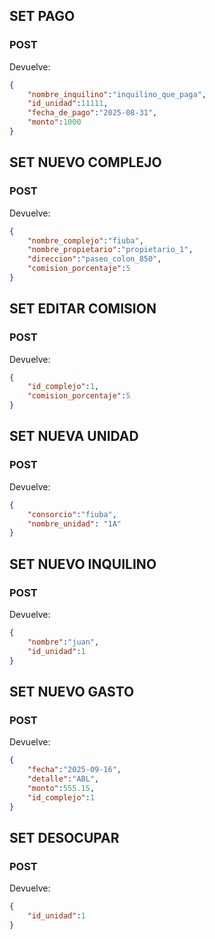 ## SET PAGO
### POST

Devuelve: 
```json
{
    "nombre_inquilino":"inquilino_que_paga",
    "id_unidad":11111,
    "fecha_de_pago":"2025-08-31",
    "monto":1000
}
```

## SET NUEVO COMPLEJO
### POST

Devuelve:
```json
{
    "nombre_complejo":"fiuba",
    "nombre_propietario":"propietario_1",
    "direccion":"paseo_colon_850",
    "comision_porcentaje":5
}
```

## SET EDITAR COMISION
### POST

Devuelve:
```json
{
    "id_complejo":1,
    "comision_porcentaje":5
}
```

## SET NUEVA UNIDAD
### POST

Devuelve:
```json
{
    "consorcio":"fiuba",
    "nombre_unidad": "1A"
}
```

## SET NUEVO INQUILINO
### POST

Devuelve:
```json
{
    "nombre":"juan",
    "id_unidad":1
}
```

## SET NUEVO GASTO
### POST

Devuelve:
```json
{
    "fecha":"2025-09-16",
    "detalle":"ABL",
    "monto":555.15,
    "id_complejo":1    
}
```

## SET DESOCUPAR
### POST

Devuelve:
```json
{
    "id_unidad":1
}
```